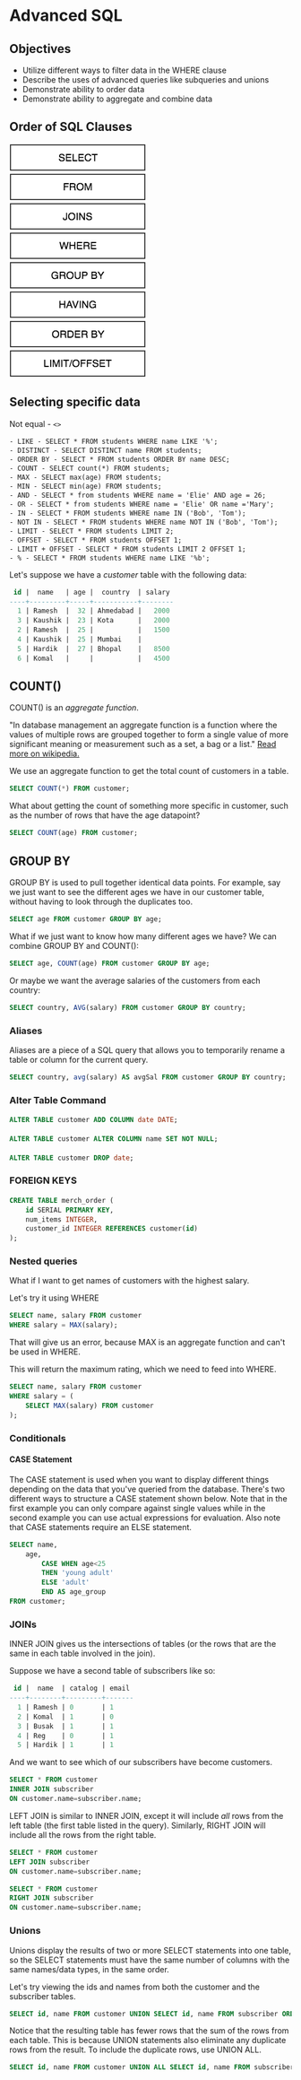 # Advanced SQL

## Objectives
* Utilize different ways to filter data in the WHERE clause
* Describe the uses of advanced queries like subqueries and unions
* Demonstrate ability to order data
* Demonstrate ability to aggregate and combine data

## Order of SQL Clauses

![SQL Clauses](SQLClauses.png)

## Selecting specific data

Not equal - `<>`

```
- LIKE - SELECT * FROM students WHERE name LIKE '%';
- DISTINCT - SELECT DISTINCT name FROM students;
- ORDER BY - SELECT * FROM students ORDER BY name DESC;
- COUNT - SELECT count(*) FROM students;
- MAX - SELECT max(age) FROM students;
- MIN - SELECT min(age) FROM students;
- AND - SELECT * from students WHERE name = 'Elie' AND age = 26;
- OR - SELECT * from students WHERE name = 'Elie' OR name ='Mary';
- IN - SELECT * FROM students WHERE name IN ('Bob', 'Tom');
- NOT IN - SELECT * FROM students WHERE name NOT IN ('Bob', 'Tom');
- LIMIT - SELECT * FROM students LIMIT 2;
- OFFSET - SELECT * FROM students OFFSET 1;
- LIMIT + OFFSET - SELECT * FROM students LIMIT 2 OFFSET 1;
- % - SELECT * FROM students WHERE name LIKE '%b';
```

Let's suppose we have a *customer* table with the following data:

```sql
 id |  name   | age |  country  | salary 
----+---------+-----+-----------+--------
  1 | Ramesh  |  32 | Ahmedabad |   2000
  3 | Kaushik |  23 | Kota      |   2000
  2 | Ramesh  |  25 |           |   1500
  4 | Kaushik |  25 | Mumbai    |       
  5 | Hardik  |  27 | Bhopal    |   8500
  6 | Komal   |     |           |   4500
```

## COUNT()

COUNT() is an *aggregate function*.

"In database management an aggregate function is a function where the values of multiple rows are grouped together to form a single value of more significant meaning or measurement such as a set, a bag or a list." [Read more on wikipedia.](https://en.wikipedia.org/wiki/Aggregate_function)

We use an aggregate function to get the total count of customers in a table.
```sql
SELECT COUNT(*) FROM customer;
```

What about getting the count of something more specific in customer, such as the number of rows that have the age datapoint? 
```sql
SELECT COUNT(age) FROM customer;
```

## GROUP BY

GROUP BY is used to pull together identical data points. For example, say we just want to see the different ages we have in our customer table, without having to look through the duplicates too.
```sql
SELECT age FROM customer GROUP BY age;
```

What if we just want to know how many different ages we have? We can combine GROUP BY and COUNT():
```sql
SELECT age, COUNT(age) FROM customer GROUP BY age;
```

Or maybe we want the average salaries of the customers from each country:
```sql
SELECT country, AVG(salary) FROM customer GROUP BY country;
```

### Aliases

Aliases are a piece of a SQL query that allows you to temporarily rename a table or column for the current query.

```sql
SELECT country, avg(salary) AS avgSal FROM customer GROUP BY country;
```

### Alter Table Command

```sql
ALTER TABLE customer ADD COLUMN date DATE;

ALTER TABLE customer ALTER COLUMN name SET NOT NULL;

ALTER TABLE customer DROP date;
```

### FOREIGN KEYS
```sql
CREATE TABLE merch_order (
	id SERIAL PRIMARY KEY,
	num_items INTEGER,
	customer_id INTEGER REFERENCES customer(id)
);
```

### Nested queries

What if I want to get names of customers with the highest salary.

Let's try it using WHERE

```sql
SELECT name, salary FROM customer
WHERE salary = MAX(salary);
```

That will give us an error, because MAX is an aggregate function and can't be used in WHERE.

This will return the maximum rating, which we need to feed into WHERE.

```sql
SELECT name, salary FROM customer
WHERE salary = (
	SELECT MAX(salary) FROM customer
);
```

### Conditionals

#### CASE Statement
The CASE statement is used when you want to display different things depending on the data that you've queried from the database. There's two different ways to structure a CASE statement shown below. Note that in the first example you can only compare against single values while in the second example you can use actual expressions for evaluation. Also note that CASE statements require an ELSE statement.

```sql
SELECT name,
	age, 
		CASE WHEN age<25
		THEN 'young adult'
		ELSE 'adult' 
		END AS age_group 
FROM customer;
```


### JOINs

INNER JOIN gives us the intersections of tables (or the rows that are the same in each table involved in the join).

Suppose we have a second table of subscribers like so:

```sql
 id |  name  | catalog | email 
----+--------+---------+-------
  1 | Ramesh | 0       | 1
  2 | Komal  | 1       | 0
  3 | Busak  | 1       | 1
  4 | Reg    | 0       | 1
  5 | Hardik | 1       | 1
 ```
 
And we want to see which of our subscribers have become customers.

```sql
SELECT * FROM customer 
INNER JOIN subscriber 
ON customer.name=subscriber.name;
```

LEFT JOIN is similar to INNER JOIN, except it will include *all* rows from the left table (the first table listed in the query). Similarly, RIGHT JOIN will include all the rows from the right table.

```sql
SELECT * FROM customer
LEFT JOIN subscriber 
ON customer.name=subscriber.name;
```

```sql
SELECT * FROM customer
RIGHT JOIN subscriber 
ON customer.name=subscriber.name;
```

### Unions

Unions display the results of two or more SELECT statements into one table, so the SELECT statements must have the same number of columns with the same names/data types, in the same order.

Let's try viewing the ids and names from both the customer and the subscriber tables.

```sql
SELECT id, name FROM customer UNION SELECT id, name FROM subscriber ORDER BY id;
```

Notice that the resulting table has fewer rows that the sum of the rows from each table. This is because UNION statements also eliminate any duplicate rows from the result. To include the duplicate rows, use UNION ALL.

```sql
SELECT id, name FROM customer UNION ALL SELECT id, name FROM subscriber ORDER BY id;
```
